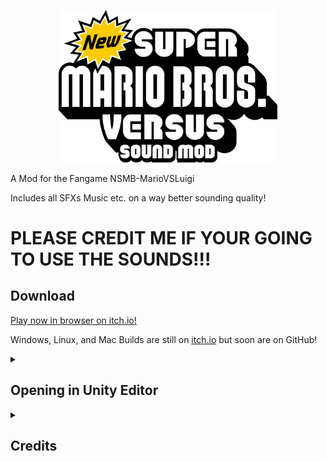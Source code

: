 <a href="https://arianlust.itch.io/nsmbmvlsm">
  <p align="center">
    <img src="https://raw.githubusercontent.com/ArianLust/NSMB-MarioVsLuigi-SoundMod/nightly-soundmod/Assets/Sprites/UI/Menu/mvlosoundmodlogo.png?raw=true" alt="NSMB-MarioVsLuigiSoundMod Logo" width="350px">
  </p>
</a>

A Mod for the Fangame NSMB-MarioVSLuigi

Includes all SFXs Music etc. on a way better sounding quality!

# PLEASE CREDIT ME IF YOUR GOING TO USE THE SOUNDS!!!


## Download

[Play now in browser on itch.io!](https://arianlust.itch.io/nsmbmvlsm)

Windows, Linux, and Mac Builds are still on [itch.io](https://arianlust.itch.io/nsmbmvlsm) but soon are on GitHub!

<details>
  <summary><h2>Opening in Unity Editor</h2></summary>

1. Install Unity 2022.1.12f1 (or newer) via Unity Hub (Installs > Install Editor > Scroll to bottom, if you do not see the version of your choice here, switch to the "Archive" tab and open the "download archive" link)
2. Download and install [git](https://git-scm.com/downloads). Do NOT use the .zip download, as it will cause errors within Unity.
3. Open Command Prompt (Windows) or Terminal (MacOS / Linux)
4. Navigate to the folder you want the source code to be in using `cd <path>`. For example, `cd %USERPROFILE%\Documents` will save it in My Documents.
5. Clone the repository by running `git clone https://github.com/ArianLust/NSMB-MarioVSLuigi-SoundMod.git` in the Command Prompt / Terminal
  - Optionally, [fork the repository](https://github.com/ArianLust/NSMB-MarioVSLuigi-SoundMod/fork)
6. Open the project in Unity Hub (gray "Open" button in top right)
7. Change the Unity Editor to use your computer's platform in File > Build Settings
8. Create a build using "Build and Run" inside File > Build Settings, or Ctrl+B

</details>
<details>
  <summary><h2>Credits</h2></summary>
  
  ## Mod Creator:
  * [Lust](https://github.com/ArianLust)
  
  ### Contributors:
  * [Moddimation](https://github.com/Moddimation)
  * [BluCor](https://github.com/BluCorDev)
  * [Frosty Cake](https://github.com/xFrostyCake123)
  * [Windows10V](https://github.com/Windows10V)
  
</details>
  
  
  
